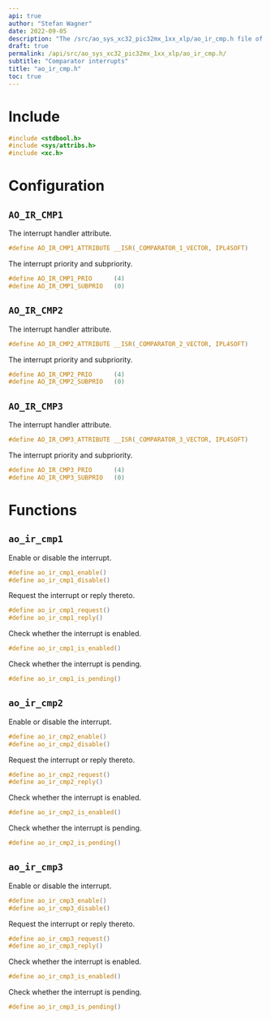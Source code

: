 ```yaml
---
api: true
author: "Stefan Wagner"
date: 2022-09-05
description: "The /src/ao_sys_xc32_pic32mx_1xx_xlp/ao_ir_cmp.h file of the ao real-time operating system."
draft: true
permalink: /api/src/ao_sys_xc32_pic32mx_1xx_xlp/ao_ir_cmp.h/
subtitle: "Comparator interrupts"
title: "ao_ir_cmp.h"
toc: true
---
```


# Include

```c
#include <stdbool.h>
#include <sys/attribs.h>
#include <xc.h>
```

# Configuration

## `AO_IR_CMP1`

The interrupt handler attribute.

```c
#define AO_IR_CMP1_ATTRIBUTE __ISR(_COMPARATOR_1_VECTOR, IPL4SOFT)
```

The interrupt priority and subpriority.

```c
#define AO_IR_CMP1_PRIO      (4)
#define AO_IR_CMP1_SUBPRIO   (0)
```

## `AO_IR_CMP2`

The interrupt handler attribute.

```c
#define AO_IR_CMP2_ATTRIBUTE __ISR(_COMPARATOR_2_VECTOR, IPL4SOFT)
```

The interrupt priority and subpriority.

```c
#define AO_IR_CMP2_PRIO      (4)
#define AO_IR_CMP2_SUBPRIO   (0)
```

## `AO_IR_CMP3`

The interrupt handler attribute.

```c
#define AO_IR_CMP3_ATTRIBUTE __ISR(_COMPARATOR_3_VECTOR, IPL4SOFT)
```

The interrupt priority and subpriority.

```c
#define AO_IR_CMP3_PRIO      (4)
#define AO_IR_CMP3_SUBPRIO   (0)
```

# Functions

## `ao_ir_cmp1`

Enable or disable the interrupt.

```c
#define ao_ir_cmp1_enable()
#define ao_ir_cmp1_disable()
```

Request the interrupt or reply thereto.

```c
#define ao_ir_cmp1_request()
#define ao_ir_cmp1_reply()
```

Check whether the interrupt is enabled.

```c
#define ao_ir_cmp1_is_enabled()
```

Check whether the interrupt is pending.

```c
#define ao_ir_cmp1_is_pending()
```

## `ao_ir_cmp2`

Enable or disable the interrupt.

```c
#define ao_ir_cmp2_enable()
#define ao_ir_cmp2_disable()
```

Request the interrupt or reply thereto.

```c
#define ao_ir_cmp2_request()
#define ao_ir_cmp2_reply()
```

Check whether the interrupt is enabled.

```c
#define ao_ir_cmp2_is_enabled()
```

Check whether the interrupt is pending.

```c
#define ao_ir_cmp2_is_pending()
```

## `ao_ir_cmp3`

Enable or disable the interrupt.

```c
#define ao_ir_cmp3_enable()
#define ao_ir_cmp3_disable()
```

Request the interrupt or reply thereto.

```c
#define ao_ir_cmp3_request()
#define ao_ir_cmp3_reply()
```

Check whether the interrupt is enabled.

```c
#define ao_ir_cmp3_is_enabled()
```

Check whether the interrupt is pending.

```c
#define ao_ir_cmp3_is_pending()
```
